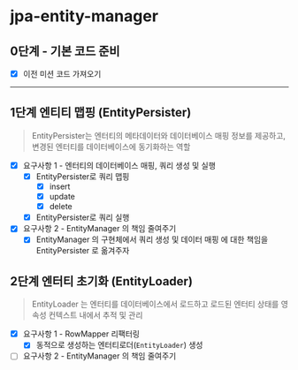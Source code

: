 # jpa-entity-manager


## 0단계 - 기본 코드 준비

- [X] 이전 미션 코드 가져오기

--- 
## 1단계 엔티티 맵핑 (EntityPersister)
> EntityPersister는 엔터티의 메타데이터와 데이터베이스 매핑 정보를 제공하고, 변경된 엔터티를 데이터베이스에 동기화하는 역할

- [X] 요구사항 1 - 엔터티의 데이터베이스 매핑, 쿼리 생성 및 실행
  - [X] EntityPersister로 쿼리 맵핑 
    - [X] insert
    - [X] update
    - [X] delete
  - [X] EntityPersister로 쿼리 실행
- [X] 요구사항 2 - EntityManager 의 책임 줄여주기
  - [X] EntityManager 의 구현체에서 쿼리 생성 및 데이터 매핑 에 대한 책임을 EntityPersister 로 옮겨주자

## 2단계 엔터티 초기화 (EntityLoader)
> EntityLoader 는 엔터티를 데이터베이스에서 로드하고 로드된 엔터티 상태를 영속성 컨텍스트 내에서 추적 및 관리

- [X] 요구사항 1 - RowMapper 리팩터링
  -  [X] 동적으로 생성하는 엔터티로더(`EntityLoader`) 생성
- [ ] 요구사항 2 - EntityManager 의 책임 줄여주기
